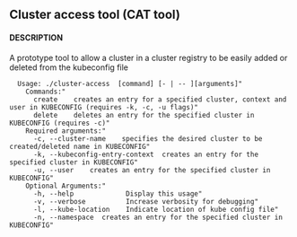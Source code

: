 ## Cluster access tool (CAT tool)

####  DESCRIPTION
A prototype tool to allow a cluster in a cluster registry to be easily added or deleted from the kubeconfig file

```
  Usage: ./cluster-access  [command] [- | -- ][arguments]"
    Commands:"
      create    creates an entry for a specified cluster, context and user in KUBECONFIG (requires -k, -c, -u flags)"
      delete    deletes an entry for the specified cluster in KUBECONFIG (requires -c)"
    Required arguments:"
      -c, --cluster-name    specifies the desired cluster to be created/deleted name in KUBECONFIG"
      -k, --kubeconfig-entry-context  creates an entry for the specified cluster in KUBECONFIG"
      -u, --user    creates an entry for the specified cluster in KUBECONFIG"
    Optional Arguments:"
      -h, --help             Display this usage"
      -v, --verbose          Increase verbosity for debugging"
      -l, --kube-location    Indicate location of kube config file"
      -n, --namespace  creates an entry for the specified cluster in KUBECONFIG"
```


